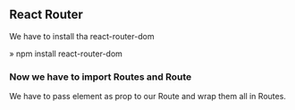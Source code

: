 ## React Router

We have to install tha react-router-dom

» npm install react-router-dom

### Now we have to import Routes and Route
 
 We have to pass element as prop to our Route and wrap them all in Routes.



